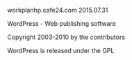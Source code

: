 ﻿
workplanhp.cafe24.com
2015.07.31

  WordPress - Web publishing software

  Copyright 2003-2010 by the contributors

  WordPress is released under the GPL

